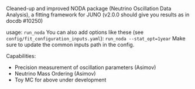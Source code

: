 Cleaned-up and improved NODA package (Neutrino Oscillation Data Analysis), a fitting framework for JUNO
(v2.0.0 should give you results as in docdb #10250)

usage: `run_noda`
You can also add options like these (see `config/fit_configuration_inputs.yaml`): `run_noda --stat_opt=1year`
Make sure to update the common inputs path in the config.

Capabilities:

- Precision measurement of oscillation parameters (Asimov)
- Neutrino Mass Ordering (Asimov)
- Toy MC for above under development
